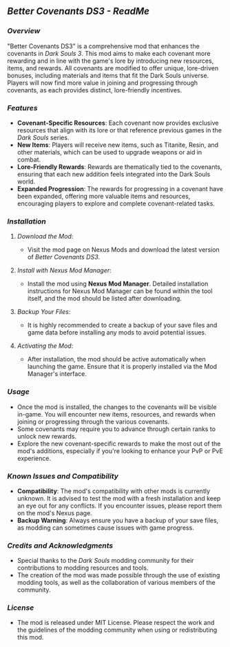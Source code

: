 ## *Better Covenants DS3 - ReadMe*

### *Overview*
"Better Covenants DS3" is a comprehensive mod that enhances the covenants in *Dark Souls 3*. This mod aims to make each covenant more rewarding and in line with the game's lore by introducing new resources, items, and rewards. All covenants are modified to offer unique, lore-driven bonuses, including materials and items that fit the Dark Souls universe. Players will now find more value in joining and progressing through covenants, as each provides distinct, lore-friendly incentives.

### *Features*
- **Covenant-Specific Resources**: Each covenant now provides exclusive resources that align with its lore or that reference previous games in the *Dark Souls* series.
- **New Items**: Players will receive new items, such as Titanite, Resin, and other materials, which can be used to upgrade weapons or aid in combat.
- **Lore-Friendly Rewards**: Rewards are thematically tied to the covenants, ensuring that each new addition feels integrated into the Dark Souls world.
- **Expanded Progression**: The rewards for progressing in a covenant have been expanded, offering more valuable items and resources, encouraging players to explore and complete covenant-related tasks.

### *Installation*
1. *Download the Mod*:
   - Visit the mod page on Nexus Mods and download the latest version of *Better Covenants DS3*.
   
2. *Install with Nexus Mod Manager*:
   - Install the mod using **Nexus Mod Manager**. Detailed installation instructions for Nexus Mod Manager can be found within the tool itself, and the mod should be listed after downloading.

3. *Backup Your Files*:
   - It is highly recommended to create a backup of your save files and game data before installing any mods to avoid potential issues.

4. *Activating the Mod*:
   - After installation, the mod should be active automatically when launching the game. Ensure that it is properly installed via the Mod Manager's interface.

### *Usage*
- Once the mod is installed, the changes to the covenants will be visible in-game. You will encounter new items, resources, and rewards when joining or progressing through the various covenants.
- Some covenants may require you to advance through certain ranks to unlock new rewards.
- Explore the new covenant-specific rewards to make the most out of the mod's additions, especially if you're looking to enhance your PvP or PvE experience.

### *Known Issues and Compatibility*
- **Compatibility**: The mod's compatibility with other mods is currently unknown. It is advised to test the mod with a fresh installation and keep an eye out for any conflicts. If you encounter issues, please report them on the mod's Nexus page.
- **Backup Warning**: Always ensure you have a backup of your save files, as modding can sometimes cause issues with game progress.

### *Credits and Acknowledgments*
- Special thanks to the *Dark Souls* modding community for their contributions to modding resources and tools.
- The creation of the mod was made possible through the use of existing modding tools, as well as the collaboration of various members of the community.

### *License*
- The mod is released under MIT License. Please respect the work and the guidelines of the modding community when using or redistributing this mod.

